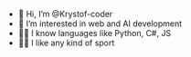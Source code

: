 - 👋 Hi, I’m @Krystof-coder
- 👀 I’m interested in web and AI development
- 🧑‍💻 I know languages like Python, C#, JS
- 🏃‍♂️ I like any kind of sport 

<!---
Krystof-coder/Krystof-coder is a ✨ special ✨ repository because its `README.md` (this file) appears on your GitHub profile.
You can click the Preview link to take a look at your changes.
--->
